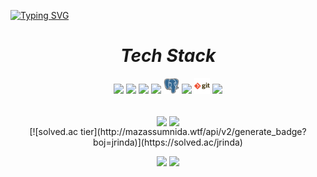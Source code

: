 

[![Typing SVG](https://readme-typing-svg.demolab.com?font=Fira+Code&size=25&pause=1000&color=F70000&background=FF441300&vCenter=true&multiline=true&random=true&width=435&lines=Data+Scientist+JunHyuk)](https://git.io/typing-svg)

<h1 align="center"><i>Tech Stack</i></h1>




<div align=center>
  
<code><img height="25" src="https://img.icons8.com/color/240/000000/python.png"></code> <!-- Python -->
<code><img height="25" src="https://img.icons8.com/color/240/000000/java-coffee-cup-logo.png"></code> <!-- Java -->
<code><img height="25" src="https://img.icons8.com/color/240/000000/html-5.png"></code> <!-- HTML -->
<code><img height="25" src="https://img.icons8.com/color/240/000000/mysql-logo.png"></code> <!-- MySQL -->
<code><img height="25" src="https://raw.githubusercontent.com/devicons/devicon/master/icons/postgresql/postgresql-original.svg"></code> <!-- PostgreSQL -->
<code><img height="25" src="https://img.icons8.com/color/48/000000/spring-logo.png"></code> <!-- Spring Boot -->
<code><img height="25" src="https://raw.githubusercontent.com/github/explore/80688e429a7d4ef2fca1e82350fe8e3517d3494d/topics/git/git.png"></code> <!-- Git -->
<code><img height="25" src="https://img.icons8.com/color/240/000000/amazon-web-services.png"></code> <!-- AWS -->

</div>


</br>

<div align=center>
<img src="https://github-readme-stats.vercel.app/api?username=Diame58&show_icons=true&theme=tokyonight" align="center" style="width: 53%" />
<img src="https://github-readme-stats.vercel.app/api/top-langs/?username=Diame58&layout=compact&theme=tokyonight" align="center" style="width: 42%" /> 
</div>

<div align=center>
[![solved.ac tier](http://mazassumnida.wtf/api/v2/generate_badge?boj=jrinda)](https://solved.ac/jrinda)
</div>

<div align="center">

<a href="https://blog.naver.com/jnsblog" target="_blank"><img src="https://img.shields.io/badge/N_Blog-03C75A?style=plastic&logo=naver&logoColor=white"/></a>
<a href="https://linkbio.co/junhyukkwon" target="_blank"><img src="https://img.shields.io/badge/Junhyuk-5C1F87?style=plastic&logo=alfred&logoColor=white"/>

</div>

